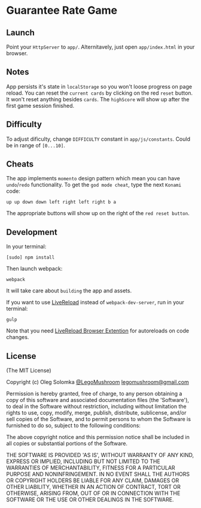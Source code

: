 # Guarantee Rate Game

## Launch

Point your `HttpServer` to `app/`. Alternitavely, just open `app/index.html` in your browser.

## Notes

App persists it's state in `localStorage` so you won't loose progress on page reload. You can reset the `current cards` by clicking on the red `reset` button. It won't reset anything besides `cards`. The `highScore` will show up after the first game session finished.

## Difficulty

To adjust dificulty, change `DIFFICULTY` constant in `app/js/constants`. Could be in range of `[0...10]`.

## Cheats

The app implements `momento` design pattern which mean you can have `undo`/`redo` functionality. To get the `god mode cheat`, type the next `Konami` code:

```
up up down down left right left right b a
```

The appropriate buttons will show up on the right of the `red reset button`.

## Development

In your terminal:

```
[sudo] npm install
```

Then launch webpack:

```
webpack
```

It will take care about `building` the app and assets.

If you want to use [LiveReload](https://github.com/livereload/LiveReload) instead of `webpack-dev-server`, run in your terminal:

```
gulp
```

Note that you need [LiveReload Browser Extention](http://livereload.com/extensions/) for autoreloads on code changes.

## License

(The MIT License)

Copyright (c) Oleg Solomka [@LegoMushroom](https://twitter.com/legomushroom) [legomushroom@gmail.com](mailto:legomushroom@gmail.com)

Permission is hereby granted, free of charge, to any person obtaining a copy of this software and associated documentation files (the 'Software'), to deal in the Software without restriction, including without limitation the rights to use, copy, modify, merge, publish, distribute, sublicense, and/or sell copies of the Software, and to permit persons to whom the Software is furnished to do so, subject to the following conditions:

The above copyright notice and this permission notice shall be included in all copies or substantial portions of the Software.

THE SOFTWARE IS PROVIDED 'AS IS', WITHOUT WARRANTY OF ANY KIND, EXPRESS OR IMPLIED, INCLUDING BUT NOT LIMITED TO THE WARRANTIES OF MERCHANTABILITY, FITNESS FOR A PARTICULAR PURPOSE AND NONINFRINGEMENT. IN NO EVENT SHALL THE AUTHORS OR COPYRIGHT HOLDERS BE LIABLE FOR ANY CLAIM, DAMAGES OR OTHER LIABILITY, WHETHER IN AN ACTION OF CONTRACT, TORT OR OTHERWISE, ARISING FROM, OUT OF OR IN CONNECTION WITH THE SOFTWARE OR THE USE OR OTHER DEALINGS IN THE SOFTWARE.
